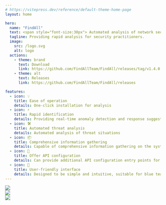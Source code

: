 ```yaml
---
# https://vitepress.dev/reference/default-theme-home-page
layout: home

hero:
  name: "FindAll"
  text: <span style="font-size:30px"> Automated analysis of network security emergency response tools.</span>
  tagline: Providing rapid analysis for security practitioners.
  image:
    src: /logo.svg
    alt: logo
  actions:
    - theme: brand
      text: Download
      link: https://github.com/FindAllTeam/FindAll/releases/tag/v1.4.0
    - theme: alt
      text: Releases
      link: https://github.com/FindAllTeam/FindAll/releases

features:
  - icon: 💡
    title: Ease of operation
    details: One-click installation for analysis
  - icon: ⚡️
    title: Rapid identification
    details: Providing real-time anomaly detection and response suggestions
  - icon: 🛠️
    title: Automated threat analysis
    details: Automated analysis of threat situations
  - icon: 📦
    title: Comprehensive information gathering
    details: Capable of comprehensive information gathering on the system
  - icon: 🔑
    title: Offer API configuration
    details: Can provide additional API configuration entry points for easy integration with the server
  - icon: 🎨
    title: User-friendly interface
    details: Designed to be simple and intuitive, suitable for blue team members of all levels to use.
---
```


<div class="home-img-content">
  <div class="home-img-outer">
    <img class="home-img" src="/preview1_en.jpg" />
  </div>
  <div class="home-img-outer">
    <img class="home-img" src="/preview2_en.jpg" />
  </div>
  <div class="home-img-outer">
    <img class="home-img" src="/preview3_en.jpg" />
  </div>
</div>


